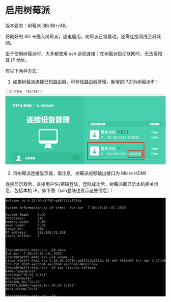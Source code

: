 # 启用树莓派

版本要求：树莓派 3B/3B+/4B。

将刷好的 SD 卡插入树莓派，通电启用。树莓派正常启动，还需连接网线至局域网。

由于使用树莓派时，大多都使用 ssh 远程连接；在树莓派启动联网时，无法得知其 IP 地址。

有以下两种方式：

1. 如果树莓派连接已知路由器，可登陆路由器管理，新增的IP即为树莓派IP：

![](images/获取IP.jpg)

2. 将树莓派连接显示器，需注意，树莓派视频输出接口为 Micro HDMI

连接显示器后，直接用户名/密码登陆，登陆成功后，树莓派即显示本机相关信息，包括本机 IP。如下图（ssh登陆也显示这些信息）：

![](images/登录树莓派.jpg)